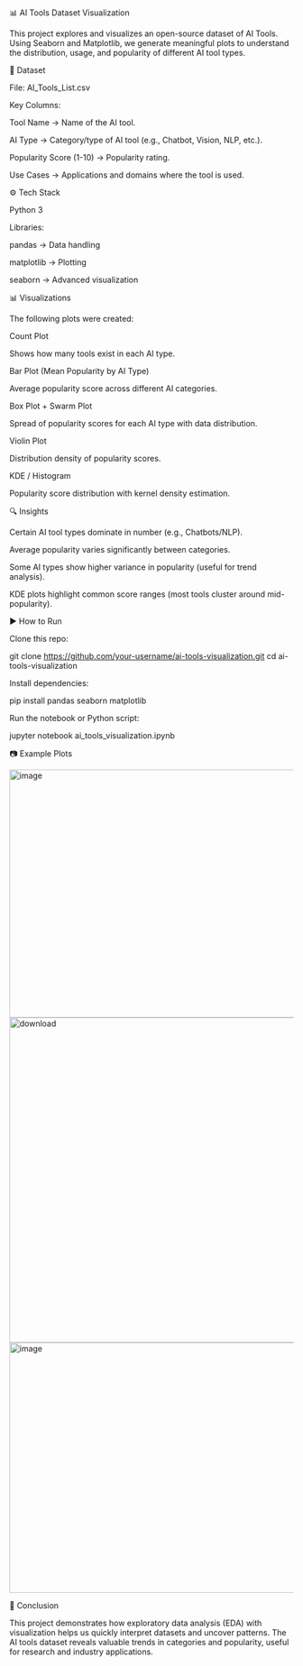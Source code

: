 📊 AI Tools Dataset Visualization

This project explores and visualizes an open-source dataset of AI Tools. Using Seaborn and Matplotlib, we generate meaningful plots to understand the distribution, usage, and popularity of different AI tool types.

📂 Dataset

File: AI_Tools_List.csv

Key Columns:

Tool Name → Name of the AI tool.

AI Type → Category/type of AI tool (e.g., Chatbot, Vision, NLP, etc.).

Popularity Score (1-10) → Popularity rating.

Use Cases → Applications and domains where the tool is used.

⚙️ Tech Stack

Python 3

Libraries:

pandas → Data handling

matplotlib → Plotting

seaborn → Advanced visualization

📊 Visualizations

The following plots were created:

Count Plot

Shows how many tools exist in each AI type.

Bar Plot (Mean Popularity by AI Type)

Average popularity score across different AI categories.

Box Plot + Swarm Plot

Spread of popularity scores for each AI type with data distribution.

Violin Plot

Distribution density of popularity scores.

KDE / Histogram

Popularity score distribution with kernel density estimation.

🔍 Insights

Certain AI tool types dominate in number (e.g., Chatbots/NLP).

Average popularity varies significantly between categories.

Some AI types show higher variance in popularity (useful for trend analysis).

KDE plots highlight common score ranges (most tools cluster around mid-popularity).

▶️ How to Run

Clone this repo:

git clone https://github.com/your-username/ai-tools-visualization.git
cd ai-tools-visualization


Install dependencies:

pip install pandas seaborn matplotlib


Run the notebook or Python script:

jupyter notebook ai_tools_visualization.ipynb

📷 Example Plots

 <img width="955" height="440" alt="image" src="https://github.com/user-attachments/assets/04046ddd-e092-4fd8-99ec-f71af62b4010" />
 
 <img width="851" height="577" alt="download" src="https://github.com/user-attachments/assets/9f9870e4-8167-441c-b5c7-6b42b16eae54" />
 
<img width="954" height="444" alt="image" src="https://github.com/user-attachments/assets/314e5aad-2b71-4a09-a80f-a391c82682c3" />



📌 Conclusion

This project demonstrates how exploratory data analysis (EDA) with visualization helps us quickly interpret datasets and uncover patterns. The AI tools dataset reveals valuable trends in categories and popularity, useful for research and industry applications.
